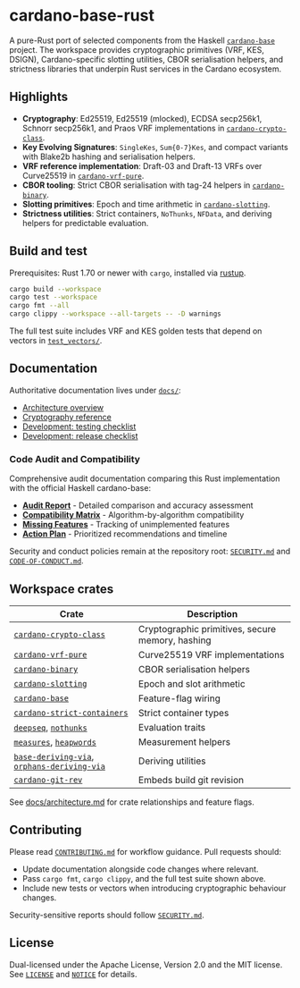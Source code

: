 # cardano-base-rust

A pure-Rust port of selected components from the Haskell
[`cardano-base`](https://github.com/IntersectMBO/cardano-base) project. The workspace
provides cryptographic primitives (VRF, KES, DSIGN), Cardano-specific slotting utilities,
CBOR serialisation helpers, and strictness libraries that underpin Rust services in the
Cardano ecosystem.

## Highlights

- **Cryptography**: Ed25519, Ed25519 (mlocked), ECDSA secp256k1, Schnorr secp256k1, and
  Praos VRF implementations in [`cardano-crypto-class`](cardano-crypto-class/src).
- **Key Evolving Signatures**: `SingleKes`, `Sum{0-7}Kes`, and compact variants with
  Blake2b hashing and serialisation helpers.
- **VRF reference implementation**: Draft-03 and Draft-13 VRFs over Curve25519 in
  [`cardano-vrf-pure`](cardano-vrf-pure/src).
- **CBOR tooling**: Strict CBOR serialisation with tag-24 helpers in
  [`cardano-binary`](cardano-binary/src).
- **Slotting primitives**: Epoch and time arithmetic in
  [`cardano-slotting`](cardano-slotting/src).
- **Strictness utilities**: Strict containers, `NoThunks`, `NFData`, and deriving helpers
  for predictable evaluation.

## Build and test

Prerequisites: Rust 1.70 or newer with `cargo`, installed via
[rustup](https://rustup.rs/).

```bash
cargo build --workspace
cargo test --workspace
cargo fmt --all
cargo clippy --workspace --all-targets -- -D warnings
```

The full test suite includes VRF and KES golden tests that depend on vectors in
[`test_vectors/`](test_vectors).

## Documentation

Authoritative documentation lives under [`docs/`](docs):

- [Architecture overview](docs/architecture.md)
- [Cryptography reference](docs/cryptography.md)
- [Development: testing checklist](docs/development/testing.md)
- [Development: release checklist](docs/development/releasing.md)

### Code Audit and Compatibility

Comprehensive audit documentation comparing this Rust implementation with the official
Haskell cardano-base:

- [**Audit Report**](AUDIT_REPORT.md) - Detailed comparison and accuracy assessment
- [**Compatibility Matrix**](COMPATIBILITY_MATRIX.md) - Algorithm-by-algorithm compatibility
- [**Missing Features**](MISSING_FEATURES.md) - Tracking of unimplemented features
- [**Action Plan**](ACTION_PLAN.md) - Prioritized recommendations and timeline

Security and conduct policies remain at the repository root:
[`SECURITY.md`](SECURITY.md) and [`CODE-OF-CONDUCT.md`](CODE-OF-CONDUCT.md).

## Workspace crates

| Crate | Description |
|-------|-------------|
| [`cardano-crypto-class`](cardano-crypto-class/src) | Cryptographic primitives, secure memory, hashing |
| [`cardano-vrf-pure`](cardano-vrf-pure/src) | Curve25519 VRF implementations |
| [`cardano-binary`](cardano-binary/src) | CBOR serialisation helpers |
| [`cardano-slotting`](cardano-slotting/src) | Epoch and slot arithmetic |
| [`cardano-base`](cardano-base/src) | Feature-flag wiring |
| [`cardano-strict-containers`](cardano-strict-containers/src) | Strict container types |
| [`deepseq`](deepseq/src/lib.rs), [`nothunks`](nothunks/src/lib.rs) | Evaluation traits |
| [`measures`](measures/src/measure.rs), [`heapwords`](heapwords/src/lib.rs) | Measurement helpers |
| [`base-deriving-via`](base-deriving-via/src/lib.rs), [`orphans-deriving-via`](orphans-deriving-via/src/lib.rs) | Deriving utilities |
| [`cardano-git-rev`](cardano-git-rev/src/lib.rs) | Embeds build git revision |

See [docs/architecture.md](docs/architecture.md) for crate relationships and feature
flags.

## Contributing

Please read [`CONTRIBUTING.md`](CONTRIBUTING.md) for workflow guidance. Pull requests
should:

- Update documentation alongside code changes where relevant.
- Pass `cargo fmt`, `cargo clippy`, and the full test suite shown above.
- Include new tests or vectors when introducing cryptographic behaviour changes.

Security-sensitive reports should follow [`SECURITY.md`](SECURITY.md).

## License

Dual-licensed under the Apache License, Version 2.0 and the MIT license. See
[`LICENSE`](LICENSE) and [`NOTICE`](NOTICE) for details.
